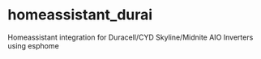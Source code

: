 # homeassistant_durai
Homeassistant integration for Duracell/CYD Skyline/Midnite AIO Inverters using esphome 
